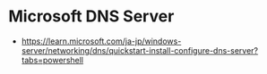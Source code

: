 # Microsoft DNS Server
- https://learn.microsoft.com/ja-jp/windows-server/networking/dns/quickstart-install-configure-dns-server?tabs=powershell
